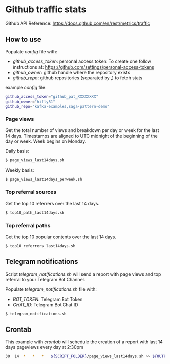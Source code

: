 # Github traffic stats

Github API Reference:
https://docs.github.com/en/rest/metrics/traffic

## How to use

Populate _config_ file with:

 - _github_access_token_: personal access token: To create one follow instructions at: https://github.com/settings/personal-access-tokens
 - _github_owner_: github handle where the repository exists
 - _github_repo_: github repositories (separated by ,) to fetch stats

example _config_ file:

```bash
github_access_token="github_pat_XXXXXXXX"
github_owner="hifly81"
github_repo="kafka-examples,saga-pattern-demo"
```

### Page views

Get the total number of views and breakdown per day or week for the last 14 days. Timestamps are aligned to UTC midnight of the beginning of the day or week. Week begins on Monday.

Daily basis:

```bash
$ page_views_last14days.sh
```

Weekly basis:

```bash
$ page_views_last14days_perweek.sh
```

### Top referral sources

Get the top 10 referrers over the last 14 days.

```bash
$ top10_path_last14days.sh
```

### Top referral paths

Get the top 10 popular contents over the last 14 days.

```bash
$ top10_referrers_last14days.sh
```

## Telegram notifications

Script _telegram_notifications.sh_ will send a report with page views and top referral to your Telegram Bot Channel.

Populate _telegram_notifications.sh_ file with:

 - _BOT_TOKEN_: Telegram Bot Token
 - _CHAT_ID_: Telegram Bot Chat ID

```bash
$ telegram_notifications.sh
```

## Crontab

This example with _crontab_ will schedule the creation of a report with last 14 days pageviews every day at 2:30pm

```bash
30  14  *   *   *   ${SCRIPT_FOLDER}/page_views_last14days.sh >> ${OUTPUT_FOLDER}/"pageviews14days_$(date +\%Y-\%m-\%d).log"
```
